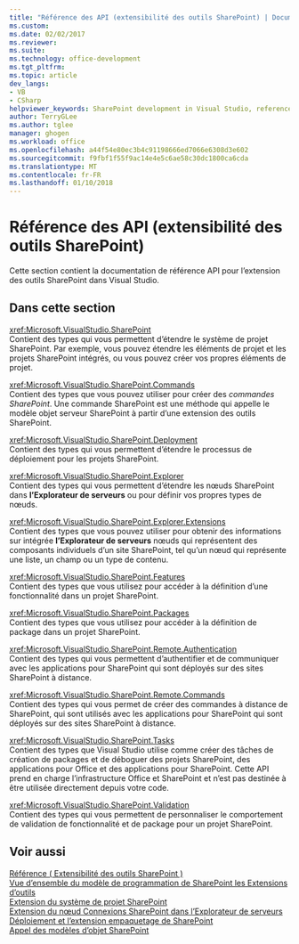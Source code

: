```yaml
---
title: "Référence des API (extensibilité des outils SharePoint) | Documents Microsoft"
ms.custom: 
ms.date: 02/02/2017
ms.reviewer: 
ms.suite: 
ms.technology: office-development
ms.tgt_pltfrm: 
ms.topic: article
dev_langs:
- VB
- CSharp
helpviewer_keywords: SharePoint development in Visual Studio, reference for project and tools extensibility
author: TerryGLee
ms.author: tglee
manager: ghogen
ms.workload: office
ms.openlocfilehash: a44f54e80ec3b4c91198666ed7066e6308d3e602
ms.sourcegitcommit: f9fbf1f55f9ac14e4e5c6ae58c30dc1800ca6cda
ms.translationtype: MT
ms.contentlocale: fr-FR
ms.lasthandoff: 01/10/2018
---
```

# <a name="api-reference-sharepoint-tools-extensibility"></a>Référence des API (extensibilité des outils SharePoint)
  Cette section contient la documentation de référence API pour l’extension des outils SharePoint dans Visual Studio.  
  
## <a name="in-this-section"></a>Dans cette section  
 <xref:Microsoft.VisualStudio.SharePoint>  
 Contient des types qui vous permettent d’étendre le système de projet SharePoint. Par exemple, vous pouvez étendre les éléments de projet et les projets SharePoint intégrés, ou vous pouvez créer vos propres éléments de projet.  
  
 <xref:Microsoft.VisualStudio.SharePoint.Commands>  
 Contient des types que vous pouvez utiliser pour créer des *commandes SharePoint*. Une commande SharePoint est une méthode qui appelle le modèle objet serveur SharePoint à partir d’une extension des outils SharePoint.  
  
 <xref:Microsoft.VisualStudio.SharePoint.Deployment>  
 Contient des types qui vous permettent d’étendre le processus de déploiement pour les projets SharePoint.  
  
 <xref:Microsoft.VisualStudio.SharePoint.Explorer>  
 Contient des types qui vous permettent d’étendre les nœuds SharePoint dans **l’Explorateur de serveurs** ou pour définir vos propres types de nœuds.  
  
 <xref:Microsoft.VisualStudio.SharePoint.Explorer.Extensions>  
 Contient des types que vous pouvez utiliser pour obtenir des informations sur intégrée **l’Explorateur de serveurs** nœuds qui représentent des composants individuels d’un site SharePoint, tel qu’un nœud qui représente une liste, un champ ou un type de contenu.  
  
 <xref:Microsoft.VisualStudio.SharePoint.Features>  
 Contient des types que vous utilisez pour accéder à la définition d’une fonctionnalité dans un projet SharePoint.  
  
 <xref:Microsoft.VisualStudio.SharePoint.Packages>  
 Contient des types que vous utilisez pour accéder à la définition de package dans un projet SharePoint.  
  
 <xref:Microsoft.VisualStudio.SharePoint.Remote.Authentication>  
 Contient des types qui vous permettent d’authentifier et de communiquer avec les applications pour SharePoint qui sont déployés sur des sites SharePoint à distance.  
  
 <xref:Microsoft.VisualStudio.SharePoint.Remote.Commands>  
 Contient des types qui vous permet de créer des commandes à distance de SharePoint, qui sont utilisés avec les applications pour SharePoint qui sont déployés sur des sites SharePoint à distance.  
  
 <xref:Microsoft.VisualStudio.SharePoint.Tasks>  
 Contient des types que Visual Studio utilise comme créer des tâches de création de packages et de déboguer des projets SharePoint, des applications pour Office et des applications pour SharePoint. Cette API prend en charge l’infrastructure Office et SharePoint et n’est pas destinée à être utilisée directement depuis votre code.  
  
 <xref:Microsoft.VisualStudio.SharePoint.Validation>  
 Contient des types qui vous permettent de personnaliser le comportement de validation de fonctionnalité et de package pour un projet SharePoint.  
  
## <a name="see-also"></a>Voir aussi  
 [Référence &#40; Extensibilité des outils SharePoint &#41;](../sharepoint/reference-sharepoint-tools-extensibility.md)   
 [Vue d’ensemble du modèle de programmation de SharePoint les Extensions d’outils](../sharepoint/overview-of-the-programming-model-of-sharepoint-tools-extensions.md)   
 [Extension du système de projet SharePoint](../sharepoint/extending-the-sharepoint-project-system.md)   
 [Extension du nœud Connexions SharePoint dans l’Explorateur de serveurs](../sharepoint/extending-the-sharepoint-connections-node-in-server-explorer.md)   
 [Déploiement et l’extension empaquetage de SharePoint](../sharepoint/extending-sharepoint-packaging-and-deployment.md)   
 [Appel des modèles d’objet SharePoint](../sharepoint/calling-into-the-sharepoint-object-models.md)  
  
  